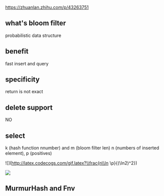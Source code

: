 https://zhuanlan.zhihu.com/p/43263751

## what's bloom filter
probabilistic data structure

## benefit
fast insert and query

## specificity
return is not exact

## delete support
NO

## select
k (hash function nnumber) and m (bloom filter len) n (numbers of inserted element), p (positives)

![](http://latex.codecogs.com/gif.latex?\\frac{n\\ln \p}{(\\ln2\)^2})

![](http://latex.codecogs.com/gif.latex?\\frac{1}{1+sin(x)})

## MurmurHash and Fnv 
